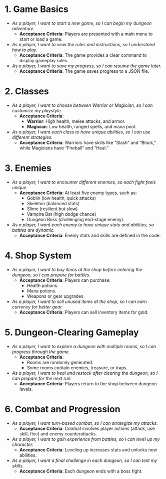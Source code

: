 # **1. Game Basics**

- _As a player, I want to start a new game, so I can begin my dungeon adventure._
  - **Acceptance Criteria**: Players are presented with a main menu to start or load a game.
- _As a player, I want to view the rules and instructions, so I understand how to play._
  - **Acceptance Criteria**: The game provides a clear command to display gameplay rules.
- _As a player, I want to save my progress, so I can resume the game later._
  - **Acceptance Criteria**: The game saves progress to a JSON file.

# **2. Classes**

- _As a player, I want to choose between Warrior or Magician, so I can customize my playstyle._
  - **Acceptance Criteria**:
    - **Warrior**: High health, melee attacks, and armor.
    - **Magician**: Low health, ranged spells, and mana pool.
- _As a player, I want each class to have unique abilities, so I can use different strategies._
  - **Acceptance Criteria**: Warriors have skills like “Slash” and “Block,” while Magicians have “Fireball” and “Heal.”

# **3. Enemies**

- _As a player, I want to encounter different enemies, so each fight feels unique._
  - **Acceptance Criteria**: At least five enemy types, such as:
    - Goblin (low health, quick attacks)
    - Skeleton (balanced stats)
    - Slime (resilient but slow)
    - Vampire Bat (high dodge chance)
    - Dungeon Boss (challenging end-stage enemy).
- _As a player, I want each enemy to have unique stats and abilities, so battles are dynamic._
  - **Acceptance Criteria**: Enemy stats and skills are defined in the code.

# **4. Shop System**

- _As a player, I want to buy items at the shop before entering the dungeon, so I can prepare for battles._
  - **Acceptance Criteria**: Players can purchase:
    - Health potions.
    - Mana potions.
    - Weapons or gear upgrades.
- _As a player, I want to sell unused items at the shop, so I can earn currency for better gear._
  - **Acceptance Criteria**: Players can sell inventory items for gold.

# **5. Dungeon-Clearing Gameplay**

- _As a player, I want to explore a dungeon with multiple rooms, so I can progress through the game._
  - **Acceptance Criteria**:
    - Rooms are randomly generated.
    - Some rooms contain enemies, treasure, or traps.
- _As a player, I want to heal and restock after clearing the dungeon, so I can prepare for the next run._
  - **Acceptance Criteria**: Players return to the shop between dungeon levels.

# **6. Combat and Progression**

- _As a player, I want turn-based combat, so I can strategize my attacks._
  - **Acceptance Criteria**: Combat involves player actions (attack, use skill, flee) and enemy counterattacks.
- _As a player, I want to gain experience from battles, so I can level up my character._
  - **Acceptance Criteria**: Leveling up increases stats and unlocks new abilities.
- _As a player, I want a final challenge in each dungeon, so I can test my skills._
  - **Acceptance Criteria**: Each dungeon ends with a boss fight.
